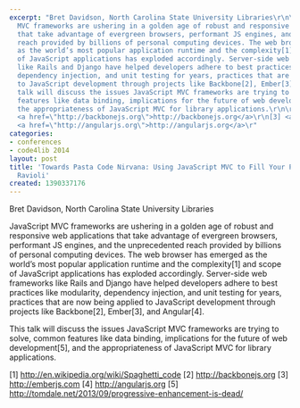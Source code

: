 ```yaml
---
excerpt: "Bret Davidson, North Carolina State University Libraries\r\n\r\nJavaScript
  MVC frameworks are ushering in a golden age of robust and responsive web applications
  that take advantage of evergreen browsers, performant JS engines, and the unprecedented
  reach provided by billions of personal computing devices. The web browser has emerged
  as the world’s most popular application runtime and the complexity[1] and scope
  of JavaScript applications has exploded accordingly. Server-side web frameworks
  like Rails and Django have helped developers adhere to best practices like modularity,
  dependency injection, and unit testing for years, practices that are now being applied
  to JavaScript development through projects like Backbone[2], Ember[3], and Angular[4].\r\n\r\nThis
  talk will discuss the issues JavaScript MVC frameworks are trying to solve, common
  features like data binding, implications for the future of web development[5], and
  the appropriateness of JavaScript MVC for library applications.\r\n\r\n[1] <a href=\"http://en.wikipedia.org/wiki/Spaghetti_code\">http://en.wikipedia.org/wiki/Spaghetti_code</a>\r\n[2]
  <a href=\"http://backbonejs.org\">http://backbonejs.org</a>\r\n[3] <a href=\"http://emberjs.com\">http://emberjs.com</a>\r\n[4]
  <a href=\"http://angularjs.org\">http://angularjs.org</a>\r"
categories:
- conferences
- code4lib 2014
layout: post
title: 'Towards Pasta Code Nirvana: Using JavaScript MVC to Fill Your Programming
  Ravioli'
created: 1390337176
---
```

Bret Davidson, North Carolina State University Libraries

JavaScript MVC frameworks are ushering in a golden age of robust and responsive web applications that take advantage of evergreen browsers, performant JS engines, and the unprecedented reach provided by billions of personal computing devices. The web browser has emerged as the world’s most popular application runtime and the complexity[1] and scope of JavaScript applications has exploded accordingly. Server-side web frameworks like Rails and Django have helped developers adhere to best practices like modularity, dependency injection, and unit testing for years, practices that are now being applied to JavaScript development through projects like Backbone[2], Ember[3], and Angular[4].

This talk will discuss the issues JavaScript MVC frameworks are trying to solve, common features like data binding, implications for the future of web development[5], and the appropriateness of JavaScript MVC for library applications.

[1] <a href="http://en.wikipedia.org/wiki/Spaghetti_code">http://en.wikipedia.org/wiki/Spaghetti_code</a>
[2] <a href="http://backbonejs.org">http://backbonejs.org</a>
[3] <a href="http://emberjs.com">http://emberjs.com</a>
[4] <a href="http://angularjs.org">http://angularjs.org</a>
[5] <a href="http://tomdale.net/2013/09/progressive-enhancement-is-dead/">http://tomdale.net/2013/09/progressive-enhancement-is-dead/</a>
